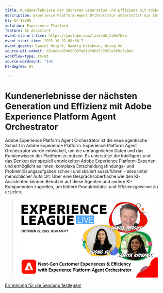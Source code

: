 ```yaml
---
title: Kundenerlebnisse der nächsten Generation und Effizienz mit Adobe Experience Platform Agent Orchestrator
description: Experience Platform Agent Orchestrator unterstützt die Intelligenz und das Denken der speziell entwickelten Adobe Experience Platform-Experten und ermöglicht es ihnen, komplexe Entscheidungsfindungs- und Problemlösungsaufgaben schnell und skaliert auszuführen.
kt: KT-19206
solution: Experience Platform
feature: AI Assistant
event-cta-url-live: https://youtube.com/live/WS_DzRmYNzw
event-start-time: 2025-10-22 08:30-7
event-guests: Daniel Wright, Namita Krishnan, Huong Vu
source-git-commit: d8a0caa950896397a6f8f4bd572959e8fbc3e842
workflow-type: tm+mt
source-wordcount: '141'
ht-degree: 0%

---
```


# Kundenerlebnisse der nächsten Generation und Effizienz mit Adobe Experience Platform Agent Orchestrator

Adobe Experience Platform Agent Orchestrator ist die neue agentische Schicht in Adobe Experience Platform. Experience Platform Agent Orchestrator wurde entwickelt, um die umfangreichen Daten und das Kundenwissen der Plattform zu nutzen. Es unterstützt die Intelligenz und das Denken der speziell entwickelten Adobe Experience Platform-Experten und ermöglicht es ihnen, komplexe Entscheidungsfindungs- und Problemlösungsaufgaben schnell und skaliert auszuführen - alles unter menschlicher Aufsicht. Über eine Gesprächsoberfläche wie den KI-Assistenten können Benutzer auf diese Agenten und andere KI-Komponenten zugreifen, um höhere Produktivitäts- und Effizienzgewinne zu erzielen.

> ![Banner anzeigen](assets/WebBanner-Oct22-2025.jpg)

[Erinnerung für die Sendung festlegen!](https://youtube.com/live/WS_DzRmYNzw)
